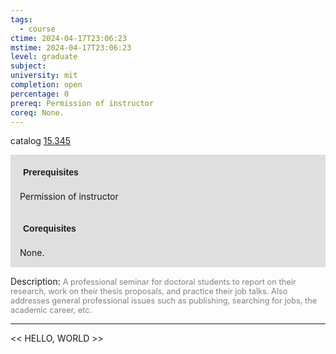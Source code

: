 ```yaml
---
tags:
  - course
ctime: 2024-04-17T23:06:23
mstime: 2024-04-17T23:06:23
level: graduate
subject: 
university: mit
completion: open
percentage: 0
prereq: Permission of instructor
coreq: None.
---
```


catalog [15.345](http://student.mit.edu/catalog/m15b.html#15.345)

<span style="display: block; padding: 15px; background-color: rgb(100, 100, 100, 0.2);"><font id="m_prereq1095_0" style="display: block; font-family: Arial, sans-serif; font-weight: bold; padding: 5px">Prerequisites</font><br><span id="prereq1095_0">Permission of instructor</span></span>
<span style="display: block; padding: 15px; background-color: rgb(100, 100, 100, 0.2);"><font id="m_coreq1095_0" style="display: block; font-family: Arial, sans-serif; font-weight: bold; padding: 5px">Corequisites</font><br><span id="coreq1095_0">None.</span></span>

<font style="">Description:</font>
<font style="color: grey; font-size: 0.8rem;">A professional seminar for doctoral students to report on their research, work on their thesis proposals, and practice their job talks. Also addresses general professional issues such as publishing, searching for jobs, the academic career, etc.</font>



---

<< HELLO, WORLD >>
